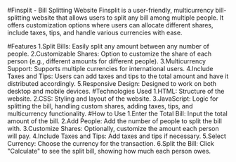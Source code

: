 #Finsplit - Bill Splitting Website
Finsplit is a user-friendly, multicurrency bill-splitting website that allows users to split any bill among multiple people. It offers customization options where users can allocate different shares, include taxes, tips, and handle various currencies with ease.

#Features
1.Split Bills: Easily split any amount between any number of people.
2.Customizable Shares: Option to customize the share of each person (e.g., different amounts for different people).
3.Multicurrency Support: Supports multiple currencies for international users.
4.Include Taxes and Tips: Users can add taxes and tips to the total amount and have it distributed accordingly.
5.Responsive Design: Designed to work on both desktop and mobile devices.
#Technologies Used
1.HTML: Structure of the website.
2.CSS: Styling and layout of the website.
3.JavaScript: Logic for splitting the bill, handling custom shares, adding taxes, tips, and multicurrency functionality.
#How to Use
1.Enter the Total Bill: Input the total amount of the bill.
2.Add People: Add the number of people to split the bill with.
3.Customize Shares: Optionally, customize the amount each person will pay.
4.Include Taxes and Tips: Add taxes and tips if necessary.
5.Select Currency: Choose the currency for the transaction.
6.Split the Bill: Click "Calculate" to see the split bill, showing how much each person owes.
